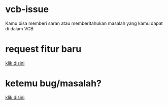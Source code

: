 # vcb-issue
Kamu bisa memberi saran atau memberitahukan masalah yang kamu dapat di dalam VCB

# request fitur baru
[klik disini](https://github.com/Vins2106/vcb-issue/issues/new?assignees=&labels=fitur++baru&template=request-fitur-baru.md&title=Kata)

# ketemu bug/masalah?
[klik disini](https://github.com/Vins2106/vcb-issue/issues/new?assignees=&labels=bug&template=lapor-bug.md&title=Nama+bug)
